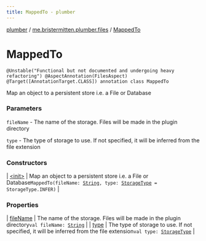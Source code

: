 ```yaml
---
title: MappedTo - plumber
---
```


[plumber](../../index.html) / [me.bristermitten.plumber.files](../index.html) / [MappedTo](./index.html)

# MappedTo

`@Unstable("Functional but not documented and undergoing heavy refactoring") @AspectAnnotation(FilesAspect) @Target([AnnotationTarget.CLASS]) annotation class MappedTo`

Map an object to a persistent store i.e. a File or Database

### Parameters

`fileName` - The name of the storage. Files will be made in the plugin directory

`type` - The type of storage to use. If not specified, it will be inferred from the file extension

### Constructors

| [&lt;init&gt;](-init-.html) | Map an object to a persistent store i.e. a File or Database`MappedTo(fileName: `[`String`](https://kotlinlang.org/api/latest/jvm/stdlib/kotlin/-string/index.html)`, type: `[`StorageType`](../-storage-type/index.html)` = StorageType.INFER)` |

### Properties

| [fileName](file-name.html) | The name of the storage. Files will be made in the plugin directory`val fileName: `[`String`](https://kotlinlang.org/api/latest/jvm/stdlib/kotlin/-string/index.html) |
| [type](type.html) | The type of storage to use. If not specified, it will be inferred from the file extension`val type: `[`StorageType`](../-storage-type/index.html) |

